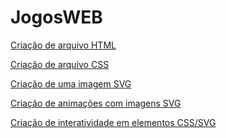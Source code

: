 # JogosWEB
[Criação de arquivo HTML](https://riqsodre.github.io/JogosWEB/AC2/index.html)

[Criação de arquivo CSS](https://riqsodre.github.io/JogosWEB/AC2/style.css)

[Criação de uma imagem SVG](https://riqsodre.github.io/JogosWEB/AC2/bandeira.html)

[Criação de animações com imagens SVG]()

[Criação de interatividade em elementos CSS/SVG]()

